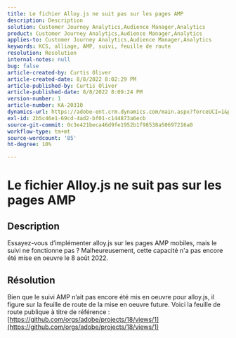 ```yaml
---
title: Le fichier Alloy.js ne suit pas sur les pages AMP
description: Description
solution: Customer Journey Analytics,Audience Manager,Analytics
product: Customer Journey Analytics,Audience Manager,Analytics
applies-to: Customer Journey Analytics,Audience Manager,Analytics
keywords: KCS, alliage, AMP, suivi, feuille de route
resolution: Resolution
internal-notes: null
bug: false
article-created-by: Curtis Oliver
article-created-date: 8/8/2022 8:02:29 PM
article-published-by: Curtis Oliver
article-published-date: 8/8/2022 8:09:24 PM
version-number: 1
article-number: KA-20310
dynamics-url: https://adobe-ent.crm.dynamics.com/main.aspx?forceUCI=1&pagetype=entityrecord&etn=knowledgearticle&id=e0519906-5517-ed11-b83e-0022480868ff
exl-id: 2b5c46e1-69cd-4ad2-bf01-c144873a6ecb
source-git-commit: 0c3e421beca46d9fe1952b1f98538a50697216a0
workflow-type: tm+mt
source-wordcount: '85'
ht-degree: 10%

---
```


# Le fichier Alloy.js ne suit pas sur les pages AMP

## Description


Essayez-vous d’implémenter alloy.js sur les pages AMP mobiles, mais le suivi ne fonctionne pas ? Malheureusement, cette capacité n&#39;a pas encore été mise en oeuvre le 8 août 2022.


## Résolution


Bien que le suivi AMP n’ait pas encore été mis en oeuvre pour alloy.js, il figure sur la feuille de route de la mise en oeuvre future. Voici la feuille de route publique à titre de référence : [https://github.com/orgs/adobe/projects/18/views/1](https://github.com/orgs/adobe/projects/18/views/1)
